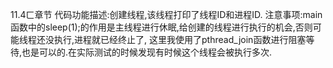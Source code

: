 11.4ㄈ章节
代码功能描述:创建线程,该线程打印了线程ID和进程ID.
注意事项:main函数中的sleep(1);的作用是主线程进行休眠,给创建的线程进行执行的机会,否则可能线程还没执行,进程就已经终止了,
这里我使用了pthread_join函数进行阻塞等待,也是可以的.在实际测试的时候发现有时候这个线程会被执行多次.
